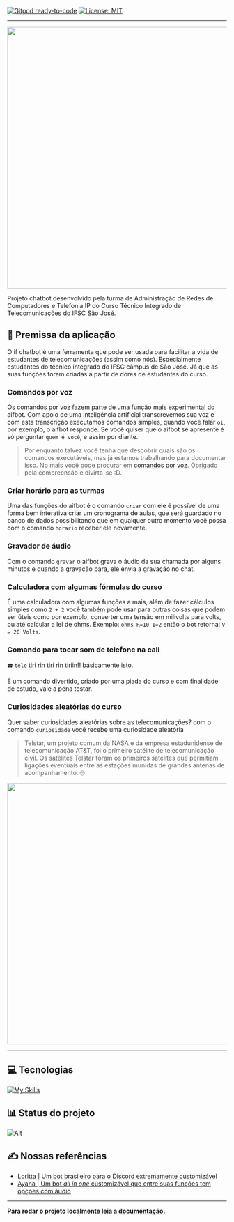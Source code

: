[![Gitpod ready-to-code](https://img.shields.io/badge/Gitpod-ready--to--code-blue?logo=gitpod)](https://gitpod.io/#https://github.com/aifbot/discord-chatbot)
[![License: MIT](https://img.shields.io/badge/License-MIT-yellow.svg)](https://opensource.org/licenses/MIT)

---

<p align="center">
 <a><img width="600" src="https://cdn.discordapp.com/attachments/821200514041511948/1050376234468655124/aifbotaifchatbotlogo2.png"/></a>
</p>

Projeto chatbot desenvolvido pela turma de Administração de Redes de Computadores e Telefonia IP do Curso Técnico Integrado de Telecomunicações do IFSC São José.

## 🤔 Premissa da aplicação

O if chatbot é uma ferramenta que pode ser usada para facilitar a vida de estudantes de telecomunicações (assim como nós). Especialmente estudantes do técnico integrado do IFSC câmpus de São José. Já que as suas funções foram criadas a partir de dores de estudantes do curso.

### Comandos por voz

Os comandos por voz fazem parte de uma função mais experimental do aifbot. Com apoio de uma inteligência artificial transcrevemos sua  voz e com esta transcrição executamos comandos simples, quando você falar `oi`, por exemplo, o aifbot responde. Se você quiser que o aifbot se apresente é só perguntar `quem é você`, e assim por diante.

> Por enquanto talvez você tenha que descobrir quais são os comandos executáveis, mas já estamos trabalhando para documentar isso. No mais você pode procurar em [comandos por voz](https://github.com/aifbot/discord-chatbot/blob/e6dda1001434bc8a42336fdc8fbd242c5f6e9d6d/commands/audio/comandosPorVoz.js). Obrigado pela compreensão e divirta-se :D.

### Criar horário para as turmas

Uma das funções do aifbot é o comando ``criar`` com ele é possível de uma forma bem interativa criar um cronograma de aulas, que será guardado no banco de dados possibilitando que em qualquer outro momento você possa com o comando ``horario`` receber ele novamente.

### Gravador de áudio

Com o comando `gravar` o aifbot grava o áudio da sua chamada por alguns minutos e quando a gravação para, ele envia a gravação no chat.

### Calculadora com algumas fórmulas do curso

É uma calculadora com algumas funções a mais, além de fazer cálculos simples como `2 + 2` você também pode usar para outras coisas que podem ser úteis como por exemplo, converter uma tensão em milivolts para volts, ou até calcular a lei de ohms. Exemplo: `ohms R=10 I=2` então o bot retorna: `V = 20 Volts`.

### Comando para tocar som de telefone na call

:phone: `tele` tiri rin tiri rin tiriin!! básicamente isto.
 
É um comando divertido, criado por uma piada do curso e com finalidade de estudo, vale a pena testar.

### Curiosidades aleatórias do curso

Quer saber curiosidades aleatórias sobre as telecomunicações? com o comando `curiosidade` você recebe uma curiosidade aleatória

> Telstar, um projeto comum da NASA e da empresa estadunidense de telecomunicação AT&T, foi o primeiro satélite de telecomunicação civil. Os satélites Telstar foram os primeiros satélites que permitiam ligações eventuais entre as estações munidas de grandes antenas de acompanhamento. :nerd_face:

<div align="center">
    <img width="600px" src="https://cdn.discordapp.com/attachments/821200514041511948/1015348119933825024/unknown.png">
</div>

---

## 💻 Tecnologias

[![My Skills](https://skillicons.dev/icons?i=discord,nodejs,git,github,aws,mongodb)](https://skillicons.dev)

## 📊 Status do projeto

![Alt](https://repobeats.axiom.co/api/embed/5fa2c991238c8ff6ff08817906e31ced32fcbb0e.svg "Repobeats analytics image")

## ✍️ Nossas referências

- [Loritta |  Um bot brasileiro para o Discord extremamente customizável](https://loritta.website/)
- [Ayana | Um bot _all in one_ customizável que entre suas funções tem opções com áudio](https://ayana.io/)
---
**Para rodar o projeto localmente leia a [documentação](SETUP.md).**
